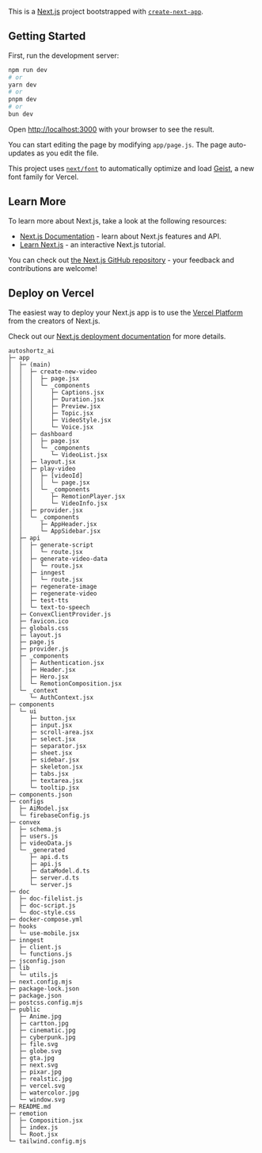 This is a [Next.js](https://nextjs.org) project bootstrapped with [`create-next-app`](https://github.com/vercel/next.js/tree/canary/packages/create-next-app).

## Getting Started

First, run the development server:

```bash
npm run dev
# or
yarn dev
# or
pnpm dev
# or
bun dev
```

Open [http://localhost:3000](http://localhost:3000) with your browser to see the result.

You can start editing the page by modifying `app/page.js`. The page auto-updates as you edit the file.

This project uses [`next/font`](https://nextjs.org/docs/app/building-your-application/optimizing/fonts) to automatically optimize and load [Geist](https://vercel.com/font), a new font family for Vercel.

## Learn More

To learn more about Next.js, take a look at the following resources:

- [Next.js Documentation](https://nextjs.org/docs) - learn about Next.js features and API.
- [Learn Next.js](https://nextjs.org/learn) - an interactive Next.js tutorial.

You can check out [the Next.js GitHub repository](https://github.com/vercel/next.js) - your feedback and contributions are welcome!

## Deploy on Vercel

The easiest way to deploy your Next.js app is to use the [Vercel Platform](https://vercel.com/new?utm_medium=default-template&filter=next.js&utm_source=create-next-app&utm_campaign=create-next-app-readme) from the creators of Next.js.

Check out our [Next.js deployment documentation](https://nextjs.org/docs/app/building-your-application/deploying) for more details.

```
autoshortz_ai
├─ app
│  ├─ (main)
│  │  ├─ create-new-video
│  │  │  ├─ page.jsx
│  │  │  └─ _components
│  │  │     ├─ Captions.jsx
│  │  │     ├─ Duration.jsx
│  │  │     ├─ Preview.jsx
│  │  │     ├─ Topic.jsx
│  │  │     ├─ VideoStyle.jsx
│  │  │     └─ Voice.jsx
│  │  ├─ dashboard
│  │  │  ├─ page.jsx
│  │  │  └─ _components
│  │  │     └─ VideoList.jsx
│  │  ├─ layout.jsx
│  │  ├─ play-video
│  │  │  ├─ [videoId]
│  │  │  │  └─ page.jsx
│  │  │  └─ _components
│  │  │     ├─ RemotionPlayer.jsx
│  │  │     └─ VideoInfo.jsx
│  │  ├─ provider.jsx
│  │  └─ _components
│  │     ├─ AppHeader.jsx
│  │     └─ AppSidebar.jsx
│  ├─ api
│  │  ├─ generate-script
│  │  │  └─ route.jsx
│  │  ├─ generate-video-data
│  │  │  └─ route.jsx
│  │  ├─ inngest
│  │  │  └─ route.jsx
│  │  ├─ regenerate-image
│  │  ├─ regenerate-video
│  │  ├─ test-tts
│  │  └─ text-to-speech
│  ├─ ConvexClientProvider.js
│  ├─ favicon.ico
│  ├─ globals.css
│  ├─ layout.js
│  ├─ page.js
│  ├─ provider.js
│  ├─ _components
│  │  ├─ Authentication.jsx
│  │  ├─ Header.jsx
│  │  ├─ Hero.jsx
│  │  └─ RemotionComposition.jsx
│  └─ _context
│     └─ AuthContext.jsx
├─ components
│  └─ ui
│     ├─ button.jsx
│     ├─ input.jsx
│     ├─ scroll-area.jsx
│     ├─ select.jsx
│     ├─ separator.jsx
│     ├─ sheet.jsx
│     ├─ sidebar.jsx
│     ├─ skeleton.jsx
│     ├─ tabs.jsx
│     ├─ textarea.jsx
│     └─ tooltip.jsx
├─ components.json
├─ configs
│  ├─ AiModel.jsx
│  └─ firebaseConfig.js
├─ convex
│  ├─ schema.js
│  ├─ users.js
│  ├─ videoData.js
│  └─ _generated
│     ├─ api.d.ts
│     ├─ api.js
│     ├─ dataModel.d.ts
│     ├─ server.d.ts
│     └─ server.js
├─ doc
│  ├─ doc-filelist.js
│  ├─ doc-script.js
│  └─ doc-style.css
├─ docker-compose.yml
├─ hooks
│  └─ use-mobile.jsx
├─ inngest
│  ├─ client.js
│  └─ functions.js
├─ jsconfig.json
├─ lib
│  └─ utils.js
├─ next.config.mjs
├─ package-lock.json
├─ package.json
├─ postcss.config.mjs
├─ public
│  ├─ Anime.jpg
│  ├─ cartton.jpg
│  ├─ cinematic.jpg
│  ├─ cyberpunk.jpg
│  ├─ file.svg
│  ├─ globe.svg
│  ├─ gta.jpg
│  ├─ next.svg
│  ├─ pixar.jpg
│  ├─ realstic.jpg
│  ├─ vercel.svg
│  ├─ watercolor.jpg
│  └─ window.svg
├─ README.md
├─ remotion
│  ├─ Composition.jsx
│  ├─ index.js
│  └─ Root.jsx
└─ tailwind.config.mjs

```